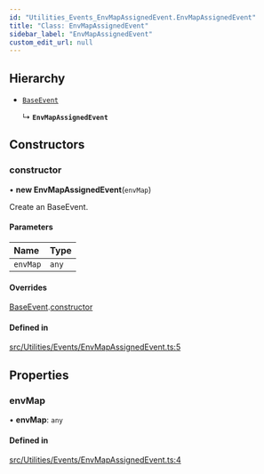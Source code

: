 ```yaml
---
id: "Utilities_Events_EnvMapAssignedEvent.EnvMapAssignedEvent"
title: "Class: EnvMapAssignedEvent"
sidebar_label: "EnvMapAssignedEvent"
custom_edit_url: null
---
```




## Hierarchy

- [`BaseEvent`](../Utilities_BaseEvent.BaseEvent)

  ↳ **`EnvMapAssignedEvent`**

## Constructors

### constructor

• **new EnvMapAssignedEvent**(`envMap`)

Create an BaseEvent.

#### Parameters

| Name | Type |
| :------ | :------ |
| `envMap` | `any` |

#### Overrides

[BaseEvent](../Utilities_BaseEvent.BaseEvent).[constructor](../Utilities_BaseEvent.BaseEvent#constructor)

#### Defined in

[src/Utilities/Events/EnvMapAssignedEvent.ts:5](https://github.com/ZeaInc/zea-engine/blob/375d47e4b/src/Utilities/Events/EnvMapAssignedEvent.ts#L5)

## Properties

### envMap

• **envMap**: `any`

#### Defined in

[src/Utilities/Events/EnvMapAssignedEvent.ts:4](https://github.com/ZeaInc/zea-engine/blob/375d47e4b/src/Utilities/Events/EnvMapAssignedEvent.ts#L4)

